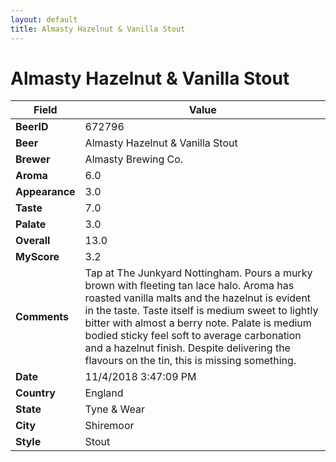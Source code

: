 ```yaml
---
layout: default
title: Almasty Hazelnut & Vanilla Stout
---
```


# Almasty Hazelnut & Vanilla Stout

| Field         | Value     |
|---------------|-----------|
| **BeerID** | 672796 |
| **Beer** | Almasty Hazelnut & Vanilla Stout |
| **Brewer** | Almasty Brewing Co. |
| **Aroma** | 6.0 |
| **Appearance** | 3.0 |
| **Taste** | 7.0 |
| **Palate** | 3.0 |
| **Overall** | 13.0 |
| **MyScore** | 3.2 |
| **Comments** | Tap at The Junkyard Nottingham. Pours a murky brown with fleeting tan lace halo. Aroma has roasted vanilla malts and the hazelnut is evident in the taste. Taste itself is medium sweet to lightly bitter with almost a berry note. Palate is medium bodied sticky feel soft to average carbonation and a hazelnut finish. Despite delivering the flavours on the tin, this is missing something. |
| **Date** | 11/4/2018 3:47:09 PM |
| **Country** | England |
| **State** | Tyne &amp; Wear |
| **City** | Shiremoor |
| **Style** | Stout |
